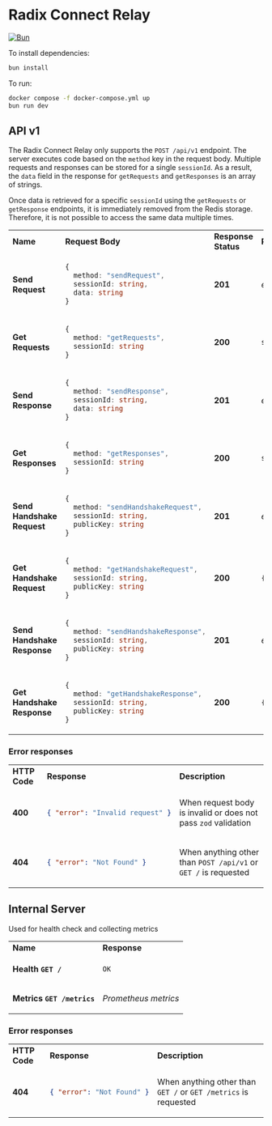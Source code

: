 # Radix Connect Relay

[![Bun](https://img.shields.io/badge/Bun-%23000000.svg?style=for-the-badge&logo=bun&logoColor=white)](https://bun.sh)

To install dependencies:

```bash
bun install
```

To run:

```bash
docker compose -f docker-compose.yml up
bun run dev
```

## API v1

The Radix Connect Relay only supports the `POST /api/v1` endpoint. The server executes code based on the `method` key in the request body. Multiple requests and responses can be stored for a single `sessionId`. As a result, the `data` field in the response for `getRequests` and `getResponses` is an array of strings.

Once data is retrieved for a specific `sessionId` using the `getRequests` or `getResponse` endpoints, it is immediately removed from the Redis storage. Therefore, it is not possible to access the same data multiple times.

<table>
<tr>
  <td><strong>Name</strong></td>
  <td><strong>Request Body</strong></td>
  <td><strong>Response Status</strong></td>
  <td><strong>Response Body</strong></td>
</tr>
<tr>
  <td><strong>Send Request</strong></td>
  <td>

```typescript
{
  method: "sendRequest",
  sessionId: string,
  data: string
}
```

</td>
<td><strong>201</strong>
</td>
<td><i>empty</i></td>
</tr>
<tr>
  <td><strong>Get Requests</strong></td>
  <td>

```typescript
{
  method: "getRequests",
  sessionId: string
}
```

</td>
<td><strong>200</strong></td>
<td>

```typescript
string[]
```

</td>
</tr>
<tr>
  <td><strong>Send Response</strong></td>
  <td>

```typescript
{
  method: "sendResponse",
  sessionId: string,
  data: string
}
```

</td>
<td><strong>201</strong></td>
<td><i>empty</i></td>
</tr>
<tr>
  <td><strong>Get Responses</strong></td>
  <td>

```typescript
{
  method: "getResponses",
  sessionId: string
}
```

</td>
<td><strong>200</strong></td>
<td>

```typescript
string[]
```

</td>
</tr>
<tr>
  <td><strong>Send Handshake Request</strong></td>
  <td>

```typescript
{
  method: "sendHandshakeRequest",
  sessionId: string,
  publicKey: string
}
```

</td>
<td><strong>201</strong>
</td>
<td><i>empty</i></td>
</tr>
<tr>
  <td><strong>Get Handshake Request</strong></td>
  <td>

```typescript
{
  method: "getHandshakeRequest",
  sessionId: string,
  publicKey: string
}
```

</td>
<td><strong>200</strong>
</td>
<td>

```typescript
{ publicKey?: string  }
```

</td>
</tr>
<tr>
  <td><strong>Send Handshake Response</strong></td>
  <td>

```typescript
{
  method: "sendHandshakeResponse",
  sessionId: string,
  publicKey: string
}
```

</td>
<td><strong>201</strong>
</td>
<td><i>empty</i></td>
</tr>
<tr>
  <td><strong>Get Handshake Response</strong></td>
  <td>

```typescript
{
  method: "getHandshakeResponse",
  sessionId: string,
  publicKey: string
}
```

</td>
<td><strong>200</strong>
</td>
<td>

```typescript
{ publicKey?: string  }
```

</td>
</table>

### Error responses

<table>
<tr>
<td><strong>HTTP Code</strog></td>
<td><strong>Response</strong></td>
<td><strong>Description</strong></td>
</tr>
<tr>
<td><strong>400</strong></td>
<td>

```json
{ "error": "Invalid request" }
```

</td>
<td>

When request body is invalid or does not pass `zod` validation

</td>
</tr>
<tr>
<td><strong>404</strong></td>
<td>

```json
{ "error": "Not Found" }
```

</td>
<td>

When anything other than `POST /api/v1` or `GET /` is requested

</td>
</tr>

</table>

## Internal Server

Used for health check and collecting metrics

<table>
<tr>
  <td><strong>Name</strong></td>
  <td><strong>Response</strong></td>
</tr>
<tr>
  <td>
  
  <strong>Health `GET /`</strong></td>
<td>

`OK`

</td>
</tr>
<tr>
  <td>
  
  <strong>Metrics `GET /metrics`</strong></td>
<td>

_Prometheus metrics_

</td>
</tr>
</table>

### Error responses

<table>
<tr>
<td><strong>HTTP Code</strog></td>
<td><strong>Response</strong></td>
<td><strong>Description</strong></td>
</tr>
<tr>
<td><strong>404</strong></td>
<td>

```json
{ "error": "Not Found" }
```

</td>
<td>

When anything other than `GET /` or `GET /metrics` is requested

</td>
</tr>

</table>
